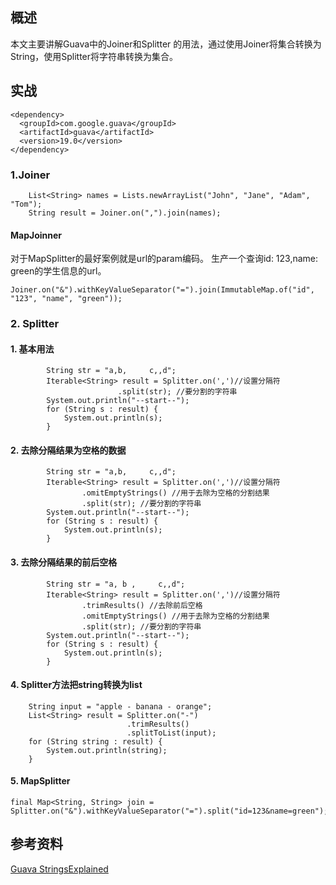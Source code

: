 ## 概述
本文主要讲解Guava中的Joiner和Splitter 的用法，通过使用Joiner将集合转换为String，使用Splitter将字符串转换为集合。

## 实战
```
<dependency>
  <groupId>com.google.guava</groupId>
  <artifactId>guava</artifactId>
  <version>19.0</version>
</dependency>
```

### 1.Joiner
```
    List<String> names = Lists.newArrayList("John", "Jane", "Adam", "Tom");
    String result = Joiner.on(",").join(names);
```

#### MapJoinner
对于MapSplitter的最好案例就是url的param编码。
生产一个查询id: 123,name: green的学生信息的url。
```
Joiner.on("&").withKeyValueSeparator("=").join(ImmutableMap.of("id", "123", "name", "green"));
```


### 2. Splitter
#### 1. 基本用法
```
        String str = "a,b,     c,,d";
        Iterable<String> result = Splitter.on(',')//设置分隔符
                        .split(str); //要分割的字符串
        System.out.println("--start--");
        for (String s : result) {
            System.out.println(s);
        }
```

#### 2. 去除分隔结果为空格的数据
```
        String str = "a,b,     c,,d";
        Iterable<String> result = Splitter.on(',')//设置分隔符
                .omitEmptyStrings() //用于去除为空格的分割结果
                .split(str); //要分割的字符串
        System.out.println("--start--");
        for (String s : result) {
            System.out.println(s);
        }
```

#### 3. 去除分隔结果的前后空格
```
        String str = "a, b ,     c,,d";
        Iterable<String> result = Splitter.on(',')//设置分隔符
                .trimResults() //去除前后空格
                .omitEmptyStrings() //用于去除为空格的分割结果
                .split(str); //要分割的字符串
        System.out.println("--start--");
        for (String s : result) {
            System.out.println(s);
        }
```
#### 4. Splitter方法把string转换为list
```
    String input = "apple - banana - orange";
    List<String> result = Splitter.on("-")
                          .trimResults()
                          .splitToList(input);
    for (String string : result) {
        System.out.println(string);
    }
```

#### 5. MapSplitter
```
final Map<String, String> join = Splitter.on("&").withKeyValueSeparator("=").split("id=123&name=green");
```

## 参考资料
[Guava StringsExplained](https://github.com/google/guava/wiki/StringsExplained)
